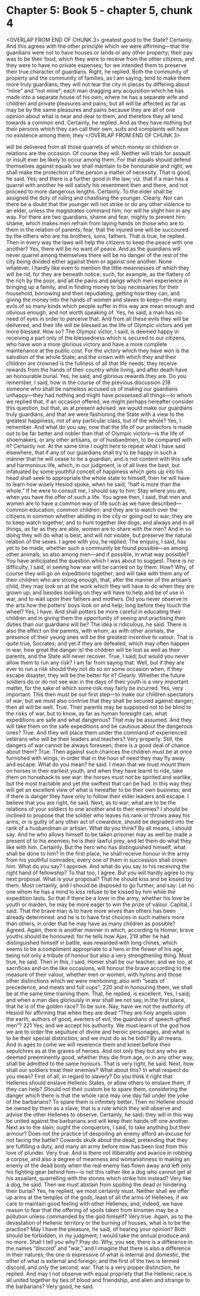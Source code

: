 # Chapter 5: Book 5 - chapter 5, chunk 4

<OVERLAP FROM END OF CHUNK 3>
greatest good to the State? Certainly. And this agrees with the other principle which we were affirming⁠—that the guardians were not to have houses or lands or any other property; their pay was to be their food, which they were to receive from the other citizens, and they were to have no private expenses; for we intended them to preserve their true character of guardians. Right, he replied. Both the community of property and the community of families, as I am saying, tend to make them more truly guardians; they will not tear the city in pieces by differing about “mine” and “not mine”; each man dragging any acquisition which he has made into a separate house of his own, where he has a separate wife and children and private pleasures and pains; but all will be affected as far as may be by the same pleasures and pains because they are all of one opinion about what is near and dear to them, and therefore they all tend towards a common end. Certainly, he replied. And as they have nothing but their persons which they can call their own, suits and complaints will have no existence among them; they
</OVERLAP FROM END OF CHUNK 3>

will be delivered from all those quarrels of which money or children or relations are the occasion. Of course they will. Neither will trials for assault or insult ever be likely to occur among them. For that equals should defend themselves against equals we shall maintain to be honourable and right; we shall make the protection of the person a matter of necessity. That is good, he said. Yes; and there is a further good in the law; viz. that if a man has a quarrel with another he will satisfy his resentment then and there, and not proceed to more dangerous lengths. Certainly. To the elder shall be assigned the duty of ruling and chastising the younger. Clearly. Nor can there be a doubt that the younger will not strike or do any other violence to an elder, unless the magistrates command him; nor will he slight him in any way. For there are two guardians, shame and fear, mighty to prevent him: shame, which makes men refrain from laying hands on those who are to them in the relation of parents; fear, that the injured one will be succoured by the others who are his brothers, sons, fathers. That is true, he replied. Then in every way the laws will help the citizens to keep the peace with one another? Yes, there will be no want of peace. And as the guardians will never quarrel among themselves there will be no danger of the rest of the city being divided either against them or against one another. None whatever. I hardly like even to mention the little meannesses of which they will be rid, for they are beneath notice: such, for example, as the flattery of the rich by the poor, and all the pains and pangs which men experience in bringing up a family, and in finding money to buy necessaries for their household, borrowing and then repudiating, getting how they can, and giving the money into the hands of women and slaves to keep⁠—the many evils of so many kinds which people suffer in this way are mean enough and obvious enough, and not worth speaking of. Yes, he said, a man has no need of eyes in order to perceive that. And from all these evils they will be delivered, and their life will be blessed as the life of Olympic victors and yet more blessed. How so? The Olympic victor, I said, is deemed happy in receiving a part only of the blessedness which is secured to our citizens, who have won a more glorious victory and have a more complete maintenance at the public cost. For the victory which they have won is the salvation of the whole State; and the crown with which they and their children are crowned is the fullness of all that life needs; they receive rewards from the hands of their country while living, and after death have an honourable burial. Yes, he said, and glorious rewards they are. Do you remember, I said, how in the course of the previous discussion 218 someone who shall be nameless accused us of making our guardians unhappy⁠—they had nothing and might have possessed all things⁠—to whom we replied that, if an occasion offered, we might perhaps hereafter consider this question, but that, as at present advised, we would make our guardians truly guardians, and that we were fashioning the State with a view to the greatest happiness, not of any particular class, but of the whole? Yes, I remember. And what do you say, now that the life of our protectors is made out to be far better and nobler than that of Olympic victors⁠—is the life of shoemakers, or any other artisans, or of husbandmen, to be compared with it? Certainly not. At the same time I ought here to repeat what I have said elsewhere, that if any of our guardians shall try to be happy in such a manner that he will cease to be a guardian, and is not content with this safe and harmonious life, which, in our judgment, is of all lives the best, but infatuated by some youthful conceit of happiness which gets up into his head shall seek to appropriate the whole state to himself, then he will have to learn how wisely Hesiod spoke, when he said, “half is more than the whole.” If he were to consult me, I should say to him: Stay where you are, when you have the offer of such a life. You agree then, I said, that men and women are to have a common way of life such as we have described⁠—common education, common children; and they are to watch over the citizens in common whether abiding in the city or going out to war; they are to keep watch together, and to hunt together like dogs; and always and in all things, as far as they are able, women are to share with the men? And in so doing they will do what is best, and will not violate, but preserve the natural relation of the sexes. I agree with you, he replied. The enquiry, I said, has yet to be made, whether such a community be found possible⁠—as among other animals, so also among men⁠—and if possible, in what way possible? You have anticipated the question which I was about to suggest. There is no difficulty, I said, in seeing how war will be carried on by them. How? Why, of course they will go on expeditions together; and will take with them any of their children who are strong enough, that, after the manner of the artisan’s child, they may look on at the work which they will have to do when they are grown up; and besides looking on they will have to help and be of use in war, and to wait upon their fathers and mothers. Did you never observe in the arts how the potters’ boys look on and help, long before they touch the wheel? Yes, I have. And shall potters be more careful in educating their children and in giving them the opportunity of seeing and practising their duties than our guardians will be? The idea is ridiculous, he said. There is also the effect on the parents, with whom, as with other animals, the presence of their young ones will be the greatest incentive to valour. That is quite true, Socrates; and yet if they are defeated, which may often happen in war, how great the danger is! the children will be lost as well as their parents, and the State will never recover. True, I said; but would you never allow them to run any risk? I am far from saying that. Well, but if they are ever to run a risk should they not do so on some occasion when, if they escape disaster, they will be the better for it? Clearly. Whether the future soldiers do or do not see war in the days of their youth is a very important matter, for the sake of which some risk may fairly be incurred. Yes, very important. This then must be our first step⁠—to make our children spectators of war; but we must also contrive that they shall be secured against danger; then all will be well. True. Their parents may be supposed not to be blind to the risks of war, but to know, as far as human foresight can, what expeditions are safe and what dangerous? That may be assumed. And they will take them on the safe expeditions and be cautious about the dangerous ones? True. And they will place them under the command of experienced veterans who will be their leaders and teachers? Very properly. Still, the dangers of war cannot be always foreseen; there is a good deal of chance about them? True. Then against such chances the children must be at once furnished with wings, in order that in the hour of need they may fly away and escape. What do you mean? he said. I mean that we must mount them on horses in their earliest youth, and when they have learnt to ride, take them on horseback to see war: the horses must not be spirited and warlike, but the most tractable and yet the swiftest that can be had. In this way they will get an excellent view of what is hereafter to be their own business; and if there is danger they have only to follow their elder leaders and escape. I believe that you are right, he said. Next, as to war; what are to be the relations of your soldiers to one another and to their enemies? I should be inclined to propose that the soldier who leaves his rank or throws away his arms, or is guilty of any other act of cowardice, should be degraded into the rank of a husbandman or artisan. What do you think? By all means, I should say. And he who allows himself to be taken prisoner may as well be made a present of to his enemies; he is their lawful prey, and let them do what they like with him. Certainly. But the hero who has distinguished himself, what shall be done to him? In the first place, he shall receive honour in the army from his youthful comrades; every one of them in succession shall crown him. What do you say? I approve. And what do you say to his receiving the right hand of fellowship? To that too, I agree. But you will hardly agree to my next proposal. What is your proposal? That he should kiss and be kissed by them. Most certainly, and I should be disposed to go further, and say: Let no one whom he has a mind to kiss refuse to be kissed by him while the expedition lasts. So that if there be a lover in the army, whether his love be youth or maiden, he may be more eager to win the prize of valour. Capital, I said. That the brave man is to have more wives than others has been already determined: and he is to have first choices in such matters more than others, in order that he may have as many children as possible? Agreed. Again, there is another manner in which, according to Homer, brave youths should be honoured; for he tells how Ajax, 219 after he had distinguished himself in battle, was rewarded with long chines, which seems to be a compliment appropriate to a hero in the flower of his age, being not only a tribute of honour but also a very strengthening thing. Most true, he said. Then in this, I said, Homer shall be our teacher; and we too, at sacrifices and on the like occasions, will honour the brave according to the measure of their valour, whether men or women, with hymns and those other distinctions which we were mentioning; also with “seats of precedence, and meats and full cups”; 220 and in honouring them, we shall be at the same time training them. That, he replied, is excellent. Yes, I said; and when a man dies gloriously in war shall we not say, in the first place, that he is of the golden race? To be sure. Nay, have we not the authority of Hesiod for affirming that when they are dead “They are holy angels upon the earth, authors of good, averters of evil, the guardians of speech-gifted men”? 221 Yes; and we accept his authority. We must learn of the god how we are to order the sepulture of divine and heroic personages, and what is to be their special distinction; and we must do as he bids? By all means. And in ages to come we will reverence them and kneel before their sepulchres as at the graves of heroes. And not only they but any who are deemed preeminently good, whether they die from age, or in any other way, shall be admitted to the same honours. That is very right, he said. Next, how shall our soldiers treat their enemies? What about this? In what respect do you mean? First of all, in regard to slavery? Do you think it right that Hellenes should enslave Hellenic States, or allow others to enslave them, if they can help? Should not their custom be to spare them, considering the danger which there is that the whole race may one day fall under the yoke of the barbarians? To spare them is infinitely better. Then no Hellene should be owned by them as a slave; that is a rule which they will observe and advise the other Hellenes to observe. Certainly, he said; they will in this way be united against the barbarians and will keep their hands off one another. Next as to the slain; ought the conquerors, I said, to take anything but their armour? Does not the practice of despoiling an enemy afford an excuse for not facing the battle? Cowards skulk about the dead, pretending that they are fulfilling a duty, and many an army before now has been lost from this love of plunder. Very true. And is there not illiberality and avarice in robbing a corpse, and also a degree of meanness and womanishness in making an enemy of the dead body when the real enemy has flown away and left only his fighting gear behind him⁠—is not this rather like a dog who cannot get at his assailant, quarrelling with the stones which strike him instead? Very like a dog, he said. Then we must abstain from spoiling the dead or hindering their burial? Yes, he replied, we most certainly must. Neither shall we offer up arms at the temples of the gods, least of all the arms of Hellenes, if we care to maintain good feeling with other Hellenes; and, indeed, we have reason to fear that the offering of spoils taken from kinsmen may be a pollution unless commanded by the god himself? Very true. Again, as to the devastation of Hellenic territory or the burning of houses, what is to be the practice? May I have the pleasure, he said, of hearing your opinion? Both should be forbidden, in my judgment; I would take the annual produce and no more. Shall I tell you why? Pray do. Why, you see, there is a difference in the names “discord” and “war,” and I imagine that there is also a difference in their natures; the one is expressive of what is internal and domestic, the other of what is external and foreign; and the first of the two is termed discord, and only the second, war. That is a very proper distinction, he replied. And may I not observe with equal propriety that the Hellenic race is all united together by ties of blood and friendship, and alien and strange to the barbarians? Very good, he said.